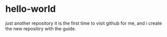 # hello-world
just another repository
it is the first time to visit github for me, and i create the new repositiry with the guide.
